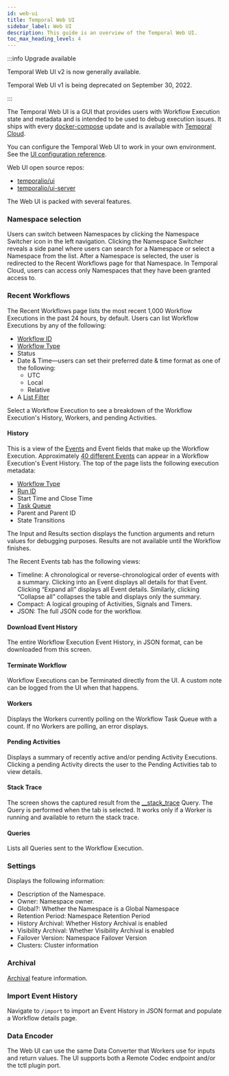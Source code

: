 ```yaml
---
id: web-ui
title: Temporal Web UI
sidebar_label: Web UI
description: This guide is an overview of the Temporal Web UI.
toc_max_heading_level: 4
---
```


<!-- THIS FILE IS GENERATED. DO NOT EDIT THIS FILE DIRECTLY -->

:::info Upgrade available

Temporal Web UI v2 is now generally available.

Temporal Web UI v1 is being deprecated on September 30, 2022.

:::

The Temporal Web UI is a GUI that provides users with Workflow Execution state and metadata and is intended to be used to debug execution issues.
It ships with every [docker-compose](/application-development/foundations#docker-compose) update and is available with [Temporal Cloud](/cloud).

You can configure the Temporal Web UI to work in your own environment.
See the [UI configuration reference](/references/ui-configuration).

Web UI open source repos:

- [temporalio/ui](https://github.com/temporalio/ui)
- [temporalio/ui-server](https://github.com/temporalio/ui-server)

The Web UI is packed with several features.

### Namespace selection

Users can switch between Namespaces by clicking the Namespace Switcher icon in the left navigation.
Clicking the Namespace Switcher reveals a side panel where users can search for a Namespace or select a Namespace from the list.
After a Namespace is selected, the user is redirected to the Recent Workflows page for that Namespace.
In Temporal Cloud, users can access only Namespaces that they have been granted access to.

### Recent Workflows

The Recent Workflows page lists the most recent 1,000 Workflow Executions in the past 24 hours, by default.
Users can list Workflow Executions by any of the following:

- [Workflow ID](/concepts/what-is-a-workflow-id)
- [Workflow Type](/concepts/what-is-a-workflow-type)
- Status
- Date & Time—users can set their preferred date & time format as one of the following:
  - UTC
  - Local
  - Relative
- A [List Filter](/concepts/what-is-a-list-filter)

Select a Workflow Execution to see a breakdown of the Workflow Execution's History, Workers, and pending Activities.

#### History

This is a view of the [Events](/concepts/what-is-an-event) and Event fields that make up the Workflow Execution.
Approximately [40 different Events](/references/events) can appear in a Workflow Execution's Event History.
The top of the page lists the following execution metadata:

- [Workflow Type](/concepts/what-is-a-workflow-type)
- [Run ID](/concepts/what-is-a-run-id)
- Start Time and Close Time
- [Task Queue](/concepts/what-is-a-task-queue)
- Parent and Parent ID
- State Transitions

The Input and Results section displays the function arguments and return values for debugging purposes.
Results are not available until the Workflow finishes.

The Recent Events tab has the following views:

- Timeline: A chronological or reverse-chronological order of events with a summary.
  Clicking into an Event displays all details for that Event.
  Clicking “Expand all” displays all Event details.
  Similarly, clicking “Collapse all” collapses the table and displays only the summary.
- Compact: A logical grouping of Activities, Signals and Timers.
- JSON: The full JSON code for the workflow.

#### Download Event History

The entire Workflow Execution Event History, in JSON format, can be downloaded from this screen.

#### Terminate Workflow

Workflow Executions can be Terminated directly from the UI.
A custom note can be logged from the UI when that happens.

#### Workers

Displays the Workers currently polling on the Workflow Task Queue with a count.
If no Workers are polling, an error displays.

#### Pending Activities

Displays a summary of recently active and/or pending Activity Executions.
Clicking a pending Activity directs the user to the Pending Activities tab to view details.

#### Stack Trace

The screen shows the captured result from the [\_\_stack_trace](/workflows#stack-trace-query) Query.
The Query is performed when the tab is selected.
It works only if a Worker is running and available to return the stack trace.

#### Queries

Lists all Queries sent to the Workflow Execution.

### Settings

Displays the following information:

- Description of the Namespace.
- Owner: Namespace owner.
- Global?: Whether the Namespace is a Global Namespace
- Retention Period: Namespace Retention Period
- History Archival: Whether History Archival is enabled
- Visibility Archival: Whether Visibility Archival is enabled
- Failover Version: Namespace Failover Version
- Clusters: Cluster information

### Archival

[Archival](/concepts/what-is-archival) feature information.

### Import Event History

Navigate to `/import` to import an Event History in JSON format and populate a Workflow details page.

### Data Encoder

The Web UI can use the same Data Converter that Workers use for inputs and return values.
The UI supports both a Remote Codec endpoint and/or the tctl plugin port.
